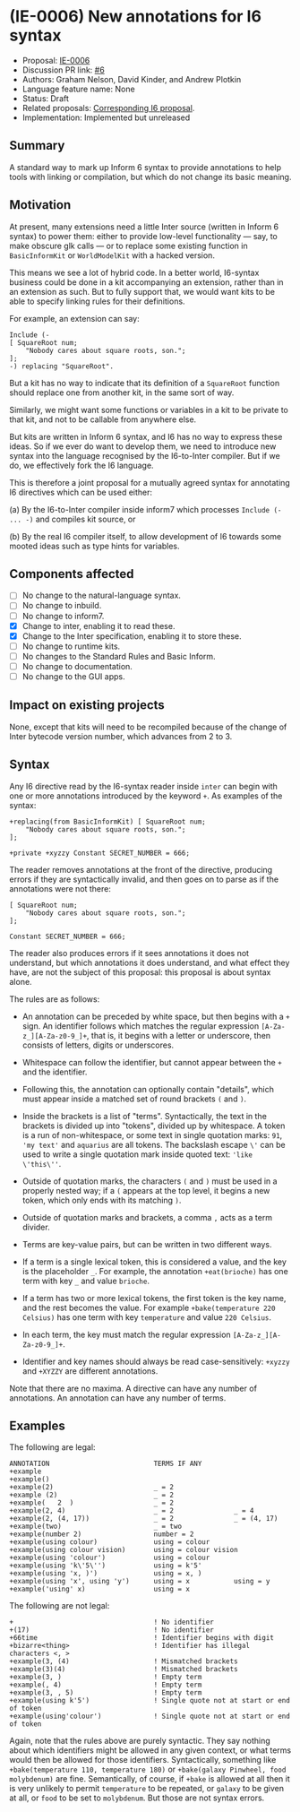 # (IE-0006) New annotations for I6 syntax

* Proposal: [IE-0006](0006-i6-syntax-annotations.md)
* Discussion PR link: [#6](https://github.com/ganelson/inform-evolution/pull/6)
* Authors: Graham Nelson, David Kinder, and Andrew Plotkin
* Language feature name: None
* Status: Draft
* Related proposals: [Corresponding I6 proposal](https://github.com/DavidKinder/Inform6/issues/189).
* Implementation: Implemented but unreleased

## Summary

A standard way to mark up Inform 6 syntax to provide annotations to help tools
with linking or compilation, but which do not change its basic meaning.

## Motivation

At present, many extensions need a little Inter source (written in Inform 6
syntax) to power them: either to provide low-level functionality — say, to
make obscure glk calls — or to replace some existing function in `BasicInformKit`
or `WorldModelKit` with a hacked version.

This means we see a lot of hybrid code. In a better world, I6-syntax business
could be done in a kit accompanying an extension, rather than in an extension
as such. But to fully support that, we would want kits to be able to specify
linking rules for their definitions.

For example, an extension can say:

	Include (-
	[ SquareRoot num;
		"Nobody cares about square roots, son.";
	];
	-) replacing "SquareRoot".

But a kit has no way to indicate that its definition of a `SquareRoot` function
should replace one from another kit, in the same sort of way.

Similarly, we might want some functions or variables in a kit to be private to
that kit, and not to be callable from anywhere else.

But kits are written in Inform 6 syntax, and I6 has no way to express these
ideas. So if we ever do want to develop them, we need to introduce new syntax
into the language recognised by the I6-to-Inter compiler. But if we do, we
effectively fork the I6 language.

This is therefore a joint proposal for a mutually agreed syntax for annotating
I6 directives which can be used either:

(a) By the I6-to-Inter compiler inside inform7 which processes `Include (- ... -)`
and compiles kit source, or

(b) By the real I6 compiler itself, to allow development of I6 towards some
mooted ideas such as type hints for variables.

## Components affected

- [ ] No change to the natural-language syntax.
- [ ] No change to inbuild.
- [ ] No change to inform7.
- [x] Change to inter, enabling it to read these.
- [x] Change to the Inter specification, enabling it to store these.
- [ ] No change to runtime kits.
- [ ] No changes to the Standard Rules and Basic Inform.
- [ ] No change to documentation.
- [ ] No change to the GUI apps.

## Impact on existing projects

None, except that kits will need to be recompiled because of the change of
Inter bytecode version number, which advances from 2 to 3.

## Syntax

Any I6 directive read by the I6-syntax reader inside `inter` can begin with
one or more annotations introduced by the keyword `+`. As examples of the syntax:

	+replacing(from BasicInformKit) [ SquareRoot num;
		"Nobody cares about square roots, son.";
	];
	
	+private +xyzzy Constant SECRET_NUMBER = 666;

The reader removes annotations at the front of the directive, producing errors
if they are syntactically invalid, and then goes on to parse as if the
annotations were not there:

	[ SquareRoot num;
		"Nobody cares about square roots, son.";
	];
	
	Constant SECRET_NUMBER = 666;

The reader also produces errors if it sees annotations it does not understand,
but which annotations it does understand, and what effect they have, are not
the subject of this proposal: this proposal is about syntax alone.

The rules are as follows:

* An annotation can be preceded by white space, but then begins with a `+` sign.
An identifier follows which matches the regular expression `[A-Za-z_][A-Za-z0-9_]+`,
that is, it begins with a letter or underscore, then consists of letters, digits
or underscores.

* Whitespace can follow the identifier, but cannot appear between the `+` and
the identifier.

* Following this, the annotation can optionally contain "details", which must
appear inside a matched set of round brackets `(` and `)`.

* Inside the brackets is a list of "terms". Syntactically, the text in the
brackets is divided up into "tokens", divided up by whitespace. A token is a
run of non-whitespace, or some text in single quotation marks: `91`, `'my text'`
and `aquarius` are all tokens. The backslash escape `\'` can be used to write
a single quotation mark inside quoted text: `'like \'this\''`.

* Outside of quotation marks, the characters `(` and `)` must be used in a
properly nested way; if a `(` appears at the top level, it begins a new token, 
which only ends with its matching `)`.

* Outside of quotation marks and brackets, a comma `,` acts as a term divider.

* Terms are key-value pairs, but can be written in two different ways.

* If a term is a single lexical token, this is considered a value, and the
key is the placeholder `_`. For example, the annotation `+eat(brioche)`
has one term with key `_` and value `brioche`.

* If a term has two or more lexical tokens, the first token is the key name,
and the rest becomes the value. For example `+bake(temperature 220 Celsius)` has
one term with key `temperature` and value `220 Celsius`.

* In each term, the key must match the regular expression `[A-Za-z_][A-Za-z0-9_]+`.

* Identifier and key names should always be read case-sensitively: `+xyzzy`
and `+XYZZY` are different annotations.

Note that there are no maxima. A directive can have any number of annotations.
An annotation can have any number of terms.

## Examples

The following are legal:

	ANNOTATION                          TERMS IF ANY
	+example      
	+example()              
	+example(2)                         _ = 2
	+example (2)                        _ = 2
	+example(   2  )                    _ = 2
	+example(2, 4)                      _ = 2               _ = 4
	+example(2, (4, 17))                _ = 2               _ = (4, 17)
	+example(two)                       _ = two
	+example(number 2)                  number = 2
	+example(using colour)              using = colour
	+example(using colour vision)       using = colour vision
	+example(using 'colour')            using = colour
	+example(using 'k\'5\'')            using = k'5'
	+example(using 'x, )')              using = x, )
	+example(using 'x', using 'y')      using = x           using = y
	+example('using' x)                 using = x

The following are not legal:

	+                                   ! No identifier
	+(17)                               ! No identifier
	+66time                             ! Identifier begins with digit
	+bizarre<thing>                     ! Identifier has illegal characters <, >
	+example(3, (4)                     ! Mismatched brackets
	+example(3)(4)                      ! Mismatched brackets
	+example(3, )                       ! Empty term
	+example(, 4)                       ! Empty term
	+example(3, , 5)                    ! Empty term
	+example(using k'5')                ! Single quote not at start or end of token
	+example(using'colour')             ! Single quote not at start or end of token

Again, note that the rules above are purely syntactic. They say nothing about
which identifiers might be allowed in any given context, or what terms would
then be allowed for those identifiers. Syntactically, something like 
`+bake(temperature 110, temperature 180)` or `+bake(galaxy Pinwheel, food molybdenum)`
are fine. Semantically, of course, if `+bake` is allowed at all then it is very
unlikely to permit `temperature` to be repeated, or `galaxy` to be given at all,
or `food` to be set to `molybdenum`. But those are not syntax errors.
